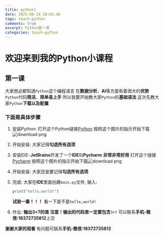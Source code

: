 ```yaml
---
title: python1
date: 2025-08-14 18:03:46
tags: teach-python
comments: true
excerpt: Python第一课
categories: teach-python
---
```


# 欢迎来到我的Python小课程

## 第一课

大家想必都知道`Python`这个编程语言
在**数据分析**，**AI**等方面有着很大的**优势**
`Python`代码**简洁**，**简单易上手**
所以我要开始教大家`Python`的**基础语法**
这次先教大家`Python`**下载以及配置**

### 下面是具体步骤

1. 安装Python:
   打开这个Python链接[Python](https://python.org)
   按照这个图片的指示开始下载![download png](https://wushicheems.github.io/1/pyd.png)

2. 开始安装:
   大家记得**勾选所有选项**

3. 安装IDE:
   **JetBrains**开发了一个**IDE**叫**Pycharm**
   **非常非常好用**
   打开这个链接[Pycharm](https://jetbrains.com/pycharm)
   按照这个图片的指示开始下载![download png](https://wushicheems.github.io/1/pcmd.png)

4. 开始安装:
   大家还是要记得**勾选所有选项**

5. 完成:
   大家在**IDE**里面创建`main.py`文件,
   输入:
   ```py
   print("hello,world!")
   ```
   **试验一番！！！**
   看一下是不是`hello,world!`

6. 作业:
   **输出3+7的值**
   **注意！输出的代码里一定要包含**`3+7`
   可以联系**手机-微信:18372735812**上交

**谢谢大家的观看**
有问题可联系**手机-微信:18372735812**
